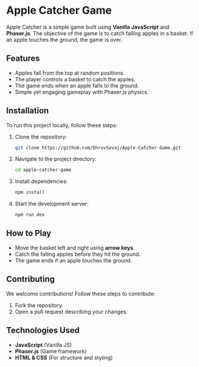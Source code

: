 # Apple Catcher Game

Apple Catcher is a simple game built using **Vanilla JavaScript** and **Phaser.js**. The objective of the game is to catch falling apples in a basket. If an apple touches the ground, the game is over.

## Features
- Apples fall from the top at random positions.
- The player controls a basket to catch the apples.
- The game ends when an apple falls to the ground.
- Simple yet engaging gameplay with Phaser.js physics.

## Installation
To run this project locally, follow these steps:

1. Clone the repository:
   ```sh
   git clone https://github.com/DhruvSavaj/Apple-Catcher-Game.git
   ```
2. Navigate to the project directory:
   ```sh
   cd apple-catcher-game
   ```
3. Install dependencies:
   ```sh
   npm install
   ```
4. Start the development server:
   ```sh
   npm run dev
   ```

## How to Play
- Move the basket left and right using **arrow keys**.
- Catch the falling apples before they hit the ground.
- The game ends if an apple touches the ground.

## Contributing
We welcome contributions! Follow these steps to contribute:

1. Fork the repository.
2. Open a pull request describing your changes.

## Technologies Used
- **JavaScript** (Vanilla JS)
- **Phaser.js** (Game framework)
- **HTML & CSS** (For structure and styling)
